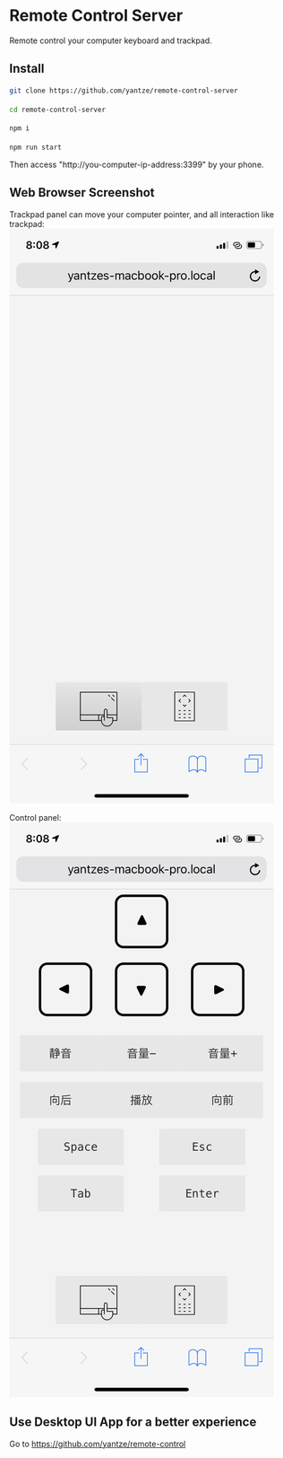 # Remote Control Server
Remote control your computer keyboard and trackpad.

## Install
```bash
git clone https://github.com/yantze/remote-control-server

cd remote-control-server

npm i

npm run start
```
Then access "http://you-computer-ip-address:3399" by your phone.

## Web Browser Screenshot
Trackpad panel can move your computer pointer, and all interaction like trackpad:
![trackpad](./screenshot/trackpad.png)

Control panel:
![control](./screenshot/control.png)



## Use Desktop UI App for a better experience

Go to https://github.com/yantze/remote-control

